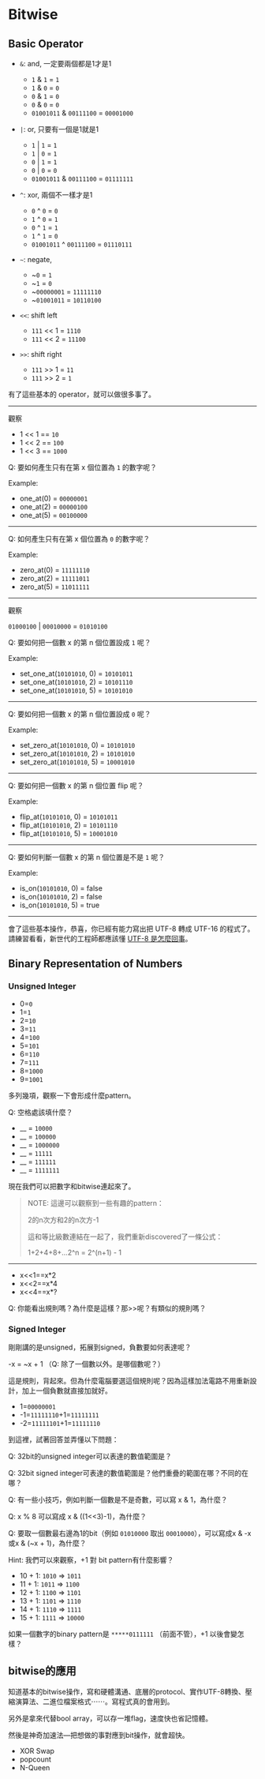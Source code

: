# Bitwise

## Basic Operator

- `&`: and, 一定要兩個都是1才是1

    * `1` & `1` = `1`
    * `1` & `0` = `0`
    * `0` & `1` = `0`
    * `0` & `0` = `0`
    * `01001011` & `00111100` = `00001000`

- `|`: or, 只要有一個是1就是1

    * `1` | `1` = `1`
    * `1` | `0` = `1`
    * `0` | `1` = `1`
    * `0` | `0` = `0`
    * `01001011` & `00111100` = `01111111`

- `^`: xor, 兩個不一樣才是1

    * `0` ^ `0` = `0`
    * `1` ^ `0` = `1`
    * `0` ^ `1` = `1`
    * `1` ^ `1` = `0`
    * `01001011` ^ `00111100` = `01110111`

- `~`: negate,

    * ~`0` = `1`
    * ~`1` = `0`
    * ~`00000001` = `11111110`
    * ~`01001011` = `10110100`

- `<<`: shift left
    * `111` << 1 = `1110`
    * `111` << 2 = `11100`

- `>>`: shift right
    * `111` >> 1 = `11`
    * `111` >> 2 = `1`

有了這些基本的 operator，就可以做很多事了。

------

觀察

* 1 << 1 == `10`
* 1 << 2 == `100`
* 1 << 3 == `1000`

Q: 要如何產生只有在第 x 個位置為 `1` 的數字呢？

Example:
* one_at(0) = `00000001`
* one_at(2) = `00000100`
* one_at(5) = `00100000`

------

Q: 如何產生只有在第 x 個位置為 `0` 的數字呢？

Example:
* zero_at(0) = `11111110`
* zero_at(2) = `11111011`
* zero_at(5) = `11011111`

------

觀察

`01000100` | `00010000` = `01010100`

Q: 要如何把一個數 x 的第 n 個位置設成 `1` 呢？

Example:
* set_one_at(`10101010`, 0) = `10101011`
* set_one_at(`10101010`, 2) = `10101110`
* set_one_at(`10101010`, 5) = `10101010`

------

Q: 要如何把一個數 x 的第 n 個位置設成 `0` 呢？

Example:
* set_zero_at(`10101010`, 0) = `10101010`
* set_zero_at(`10101010`, 2) = `10101010`
* set_zero_at(`10101010`, 5) = `10001010`

------

Q: 要如何把一個數 x 的第 n 個位置 flip 呢？

Example:
* flip_at(`10101010`, 0) = `10101011`
* flip_at(`10101010`, 2) = `10101110`
* flip_at(`10101010`, 5) = `10001010`

------

Q: 要如何判斷一個數 x 的第 n 個位置是不是 `1` 呢？

Example:
* is_on(`10101010`, 0) = false
* is_on(`10101010`, 2) = false
* is_on(`10101010`, 5) = true

------

會了這些基本操作，恭喜，你已經有能力寫出把 UTF-8 轉成 UTF-16 的程式了。請練習看看，新世代的工程師都應該懂 [UTF-8 是怎麼回事](https://www.joelonsoftware.com/2003/10/08/the-absolute-minimum-every-software-developer-absolutely-positively-must-know-about-unicode-and-character-sets-no-excuses/)。

## Binary Representation of Numbers

### Unsigned Integer

* 0=`0`
* 1=`1`
* 2=`10`
* 3=`11`
* 4=`100`
* 5=`101`
* 6=`110`
* 7=`111`
* 8=`1000`
* 9=`1001`

多列幾項，觀察一下會形成什麼pattern。

Q: 空格處該填什麼？

* __ = `10000`
* __ = `100000`
* __ = `1000000`
* __ = `11111`
* __ = `111111`
* __ = `1111111`

現在我們可以把數字和bitwise連起來了。

> NOTE: 這邊可以觀察到一些有趣的pattern：
>
> 2的n次方和2的n次方-1
>
> 這和等比級數連結在一起了，我們重新discovered了一條公式：
>
> 1+2+4+8+…2^n = 2^(n+1) - 1
>

------

* x<<1==x*2
* x<<2==x*4
* x<<4==x*?

Q: 你能看出規則嗎？為什麼是這樣？那>>呢？有類似的規則嗎？

### Signed Integer

剛剛講的是unsigned，拓展到signed，負數要如何表達呢？

-x = ~x + 1 （Q: 除了一個數以外。是哪個數呢？）

這是規則，背起來。但為什麼電腦要選這個規則呢？因為這樣加法電路不用重新設計，加上一個負數就直接加就好。

* 1=`00000001`
* -1=`11111110`+1=`11111111`
* -2=`11111101`+1=`11111110`

到這裡，試著回答並弄懂以下問題：

Q: 32bit的unsigned integer可以表達的數值範圍是？

Q: 32bit signed integer可表達的數值範圍是？他們重疊的範圍在哪？不同的在哪？

Q: 有一些小技巧，例如判斷一個數是不是奇數，可以寫 x & 1，為什麼？

Q: x % 8 可以寫成 x & ((1<<3)-1)，為什麼？

Q: 要取一個數最右邊為1的bit（例如 `01010000` 取出 `00010000`），可以寫成x & -x或x & (~x + 1)，為什麼？

Hint: 我們可以來觀察，+1 對 bit pattern有什麼影響？

* 10 + 1: `1010` ⇒ `1011`
* 11 + 1: `1011` ⇒ `1100`
* 12 + 1: `1100` ⇒ `1101`
* 13 + 1: `1101` ⇒ `1110`
* 14 + 1: `1110` ⇒ `1111`
* 15 + 1: `1111` ⇒ `10000`

如果一個數字的binary pattern是 `*****0111111` （前面不管），+1 以後會變怎樣？

## bitwise的應用

知道基本的bitwise操作，寫和硬體溝通、底層的protocol、實作UTF-8轉換、壓縮演算法、二進位檔案格式⋯⋯。寫程式真的會用到。

另外是拿來代替bool array，可以存一堆flag，速度快也省記憶體。

然後是神奇加速法—把想做的事對應到bit操作，就會超快。

- XOR Swap
- popcount
- N-Queen